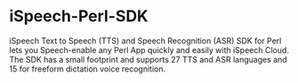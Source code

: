 # iSpeech-Perl-SDK
iSpeech Text to Speech (TTS) and Speech Recognition (ASR) SDK for Perl lets you Speech-enable any Perl App quickly and easily with iSpeech Cloud. The SDK has a small footprint and supports 27 TTS and ASR languages and 15 for freeform dictation voice recognition.
